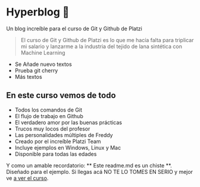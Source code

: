 # Hyperblog 💚
Un blog increíble para el curso de Git y Github de Platzi

> El curso de Git y Github de Platzi es lo que me hacía falta para triplicar mi salario y lanzarme a la industria del tejido de lana sintética con Machine Learning

- Se Añade nuevo textos
- Prueba git cherry
- Más textos

## En este curso vemos de todo
* Todos los comandos de Git
* El flujo de trabajo en Github
* El verdadero amor por las buenas prácticas
* Trucos muy locos del profesor
* Las personalidades múltiples de Freddy
* Creado por el increíble Platzi Team
* Incluye ejemplos en Windows, Linux y Mac
* Disponible para todas las edades

Y como un amable recordatorio: ** Este readme.md es un chiste **. Diseñado para el ejemplo. Si llegas acá NO TE LO TOMES EN SERIO y mejor ve [a ver el curso](http://platzi.com/cursos/git-github/ "a ver el curso").